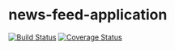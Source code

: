 # news-feed-application

[![Build Status](https://travis-ci.org/itunuworks/news-feed-application.svg?branch=developmentBranch)](https://travis-ci.org/itunuworks/news-feed-application)
[![Coverage Status](https://coveralls.io/repos/github/itunuworks/news-feed-application/badge.svg?branch=developmentBranch)](https://coveralls.io/github/itunuworks/news-feed-application?branch=setupTestsBranch)